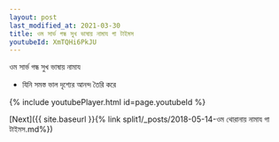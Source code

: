 ```yaml
---
layout: post
last_modified_at: 2021-03-30
title: ওম সার্ভ গন্ধ সুখ ভাষায় নামায গা টাইমস
youtubeId: XmTQHi6PkJU
---
```

 
 
 ওম সার্ভ গন্ধ সুখ ভাষায় নামায  
 
 -  যিনি সমস্ত ভাল দৃশ্যের আনন্দ তৈরি করে 
 
  
 
  
 
 
 
 
 
 


{% include youtubePlayer.html id=page.youtubeId %}
 
[Next]({{ site.baseurl }}{% link  split1/_posts/2018-05-14-ওম থোরানায় নামায গা টাইমস.md%})
 
